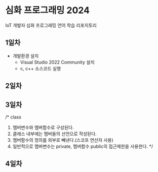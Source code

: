 # 심화 프로그래밍 2024
IoT 개발자 심화 프로그래밍 언어 학습 리포지토리

## 1일차
- 개발환경 설치
	- Visual Studio 2022 Community 설치
	- c, c++ 소스코드 실행

## 2일차

## 3일차
/* class
  1. 멤버변수와 멤버함수로 구성된다.
  2. 클래스 내부에는 멤버들의 선언으로 작성된다.
  3. 멤버함수의 정의를 외부로 빼낸다.(스코프 연산자 사용)
  4. 일반적으로 멤버변수는 private, 멤버함수 public의 접근제한을 사용한다.
*/
## 4일차